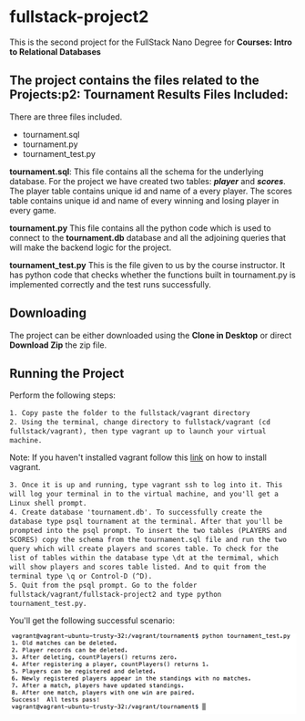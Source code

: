 # fullstack-project2

This is the second project for the FullStack Nano Degree for **Courses:
    Intro to Relational Databases**

The project contains the files related to the 
**Projects:p2: Tournament Results**
Files Included:
-------------
There are three files included.
  - tournament.sql
  - tournament.py
  - tournament_test.py

**tournament.sql**:
This file contains all the schema for the underlying database. For the project we have created two tables: **_player_** and **_scores_**.
The player table contains unique id and name of a every player.
The scores table contains unique id and name of every winning and losing player in every game.

**tournament.py**
This file contains all the python code which is used to connect to the **tournament.db** database and all the adjoining queries that will make the backend logic for the project.

**tournament_test.py**
This is the file given to us by the course instructor. It has python code that checks whether the functions built in tournament.py is implemented correctly and the test runs successfully.

Downloading
-----------

The project can be either downloaded using the **Clone in Desktop** or direct **Download Zip** the zip file.

Running the Project
-----------
Perform the following steps:

	1. Copy paste the folder to the fullstack/vagrant directory
	2. Using the terminal, change directory to fullstack/vagrant (cd fullstack/vagrant), then type vagrant up to launch your virtual machine.

Note: If you haven't installed vagrant follow this [link](https://www.udacity.com/wiki/ud197/install-vagrant) on how to install vagrant.

	3. Once it is up and running, type vagrant ssh to log into it. This will log your terminal in to the virtual machine, and you'll get a Linux shell prompt. 
	4. Create database 'tournament.db'. To successfully create the database type psql tournament at the terminal. After that you'll be prompted into the psql prompt. To insert the two tables (PLAYERS and SCORES) copy the schema from the tournament.sql file and run the two query which will create players and scores table. To check for the list of tables within the database type \dt at the termimal, which will show players and scores table listed. And to quit from the terminal type \q or Control-D (^D).
	5. Quit from the psql prompt. Go to the folder fullstack/vagrant/fullstack-project2 and type python tournament_test.py.
    
 You'll get the following successful scenario:
 
![alt text](https://github.com/biratrai/fullstack-project2/blob/master/successresult/success%20result.png)





  
